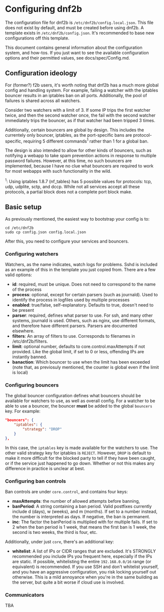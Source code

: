 # Configuring dnf2b

The configuration file for dnf2b is `/etc/dnf2b/config.local.json`. This file does not exist by default, and must be created before using dnf2b. A template exists in `/etc/dnf2b/config.json`. It's recommended to base new configurations off this template.

This document contains general information about the configuration system, and how-tos. If you just want to see the available configuration options and their permitted values, see docs/spec/Config.md.

## Configuration ideology

For (former?) f2b users, it's worth noting that dnf2b has a much more global config and handling system. For example, failing a watcher with the iptables bouncer results in an iptables ban on all ports. Additionally, the pool of failures is shared across all watchers. 

Consider two watchers with a limit of 3. If some IP trips the first watcher twice, and then the second watcher once, the fail with the second watcher immediately trips the bouncer, as if that watcher had been tripped 3 times.

Additionally, certain bouncers are global by design. This includes the currentely only bouncer, iptables, as the port-specific bans are protocol-specific, requiring 5 different commands<sup>1</sup> rather than 1 for a global ban.

The design is also intended to allow for other kinds of bouncers, such as notifying a webapp to take spam prevention actions in response to multiple password failures. However, at this time, no such bouncers are implemented, because I have no clue what bouncers are required to work for most webapps with such functionality in the wild.


<sup>1</sup>: Using iptables 1.8.7 (nf_tables) has 5 possible values for protocols: tcp, udp, udplite, sctp, and dccp. While not all services accept all these protocols, a partial block does not a complete port block make.

## Basic setup

As previously mentioned, the easiest way to bootstrap your config is to:
```
cd /etc/dnf2b
sudo cp config.json config.local.json
```

After this, you need to configure your services and bouncers.

### Configuring watchers

Watchers, as the name indicates, watch logs for problems. Sshd is included as an example of this in the template you just copied from. There are a few valid options:

* **id**: required, must be unique. Does not need to correspond to the name of the process
* **process**: optional, except for certain parsers (such as journald). Used to identify the process in logfiles used by multiple processes
* **enabled**: true/false, self-explanatory. Defaults to true, doesn't need to be present
* **parser**: required, defines what parser to use. For ssh, and many other systems, journald is used. Others, such as nginx, use different formats, and therefore have different parsers. Parsers are documented elsewhere.
* **filters**: An array of filters to use. Corresponds to filenames in /etc/dnf2b/filters.
* **limit**: optional number, defaults to core.control.maxAttempts if not provided. Like the global limit, if set to 0 or less, offending IPs are instantly banned.
* **banaction**: Which bouncer to use when the limit has been exceeded (note that, as previosuly mentioned, the counter is global even if the limit is local)


### Configuring bouncers

The global bouncer configuration defines what bouncers should be available for watchers to use, as well as overall config. For a watcher to be able to use a bouncer, the bouncer **must** be added to the global `bouncers` key. For example:

```json
"bouncers": {
    "iptables": {
        "strategy": "DROP"
    }
},
```

In this case, the `iptables` key is made available for the watchers to use. The other valid strategy key for iptables is `REJECT`. However, `DROP` is default to make it more difficult for the blocked party to tell if they have  been caught, or if the service just happened to go down. Whether or not this makes any difference in practice is unclear at best.

### Configuring ban controls

Ban controls are under `core.control`, and contains four keys:

* **maxAttempts**: the number of allowed attempts before banning,
* **banPeriod**: A string containing a ban period. Valid postfixes currently include d (days), w (weeks), and m (months). If set to a number instead, the number is interpreted as days. If negative, the ban is permanent.
* **inc**: The factor the banPeriod is multiplied with for multiple fails. If set to 2 when the ban period is 1 week, that means the first ban is 1 week, the second is two weeks, the third is four, etc.

Additionally, under just `core`, there's an additional key:
* **whitelist**: A list of IPs or CIDR ranges that are excluded. It's STRONGLY recommended you include IPs you frequent here, especially if the IPs are static. If possible, whitelisting the entire `192.168.0.0/16` range (or equivalent) is recommended. If you use SSH and don't whitelist yourself, and you have an aggressive configuration, you risk locking yourself out otherwise. This is a mild annoyance when you're in the same building as the server, but quite a bit worse if cloud use is involved.

### Communicators

TBA
